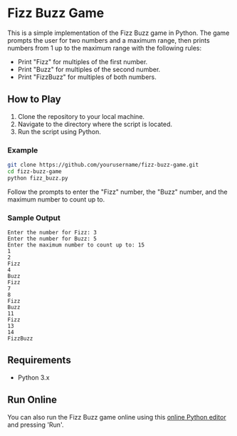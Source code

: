 
# Fizz Buzz Game

This is a simple implementation of the Fizz Buzz game in Python. The game prompts the user for two numbers and a maximum range, then prints numbers from 1 up to the maximum range with the following rules:
- Print "Fizz" for multiples of the first number.
- Print "Buzz" for multiples of the second number.
- Print "FizzBuzz" for multiples of both numbers.

## How to Play

1. Clone the repository to your local machine.
2. Navigate to the directory where the script is located.
3. Run the script using Python.

### Example

```bash
git clone https://github.com/yourusername/fizz-buzz-game.git
cd fizz-buzz-game
python fizz_buzz.py
```

Follow the prompts to enter the "Fizz" number, the "Buzz" number, and the maximum number to count up to.

### Sample Output

```plaintext
Enter the number for Fizz: 3
Enter the number for Buzz: 5
Enter the maximum number to count up to: 15
1
2
Fizz
4
Buzz
Fizz
7
8
Fizz
Buzz
11
Fizz
13
14
FizzBuzz
```

## Requirements

- Python 3.x

## Run Online

You can also run the Fizz Buzz game online using this [online Python editor](https://www.online-python.com/d7eijqhWEr) and pressing 'Run'.


